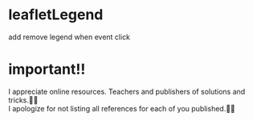 # leafletLegend

add remove legend when event click

# important!!

I appreciate online resources. Teachers and publishers of solutions and tricks.🙏🏻  
I apologize for not listing all references for each of you published.🙏🏻
